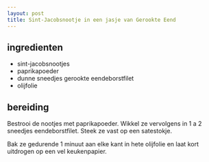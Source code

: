 ```yaml
---
layout: post
title: Sint-Jacobsnootje in een jasje van Gerookte Eend
---
```


## ingredienten
* sint-jacobsnootjes
* paprikapoeder
* dunne sneedjes gerookte eendeborstfilet
* olijfolie

## bereiding

Bestrooi de nootjes met paprikapoeder. Wikkel ze vervolgens in 1 a 2 sneedjes eendeborstfilet. Steek ze vast op een satestokje. 

Bak ze gedurende 1 minuut aan elke kant in hete olijfolie en laat kort uitdrogen op een vel keukenpapier.

